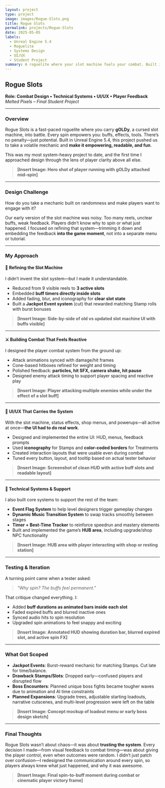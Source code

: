 ```yaml
---
layout: project
type: project
image: images/Rogue-Slots.png
title: Rogue Slots
permalink: projects/Rogue-Slots
date: 2025-05-05
labels:
  - Unreal Engine 5.4
  - Roguelite
  - Systems Design
  - UI/UX
  - Student Project
summary: A roguelite where your slot machine fuels your combat. Built in UE5.4, Rogue Slots challenges players to adapt, spin, and strategize their way through chaos, with layered systems, a bold UI, and player-first iteration at its core.
---
```


## Rogue Slots  
**Role: Combat Design • Technical Systems • UI/UX • Player Feedback**  
*Melted Pixels – Final Student Project*

---

### Overview  
Rogue Slots is a fast-paced roguelite where you carry **gOLDy**, a cursed slot machine, into battle. Every spin empowers you: buffs, effects, tools. There’s no penalty—just potential. Built in Unreal Engine 5.4, this project pushed us to take a volatile mechanic and **make it empowering, readable, and fun**.

This was my most system-heavy project to date, and the first time I approached design through the lens of player clarity above all else.

> **[Insert Image: Hero shot of player running with gOLDy attached mid-spin]**

---

### Design Challenge  
How do you take a mechanic built on randomness and make players want to engage with it?

Our early version of the slot machine was noisy. Too many reels, unclear buffs, weak feedback. Players didn’t know why to spin or what just happened. I focused on refining that system—trimming it down and embedding the feedback **into the game moment**, not into a separate menu or tutorial.

---

### My Approach

#### 🎰 Refining the Slot Machine  
I didn’t invent the slot system—but I made it understandable.

- Reduced from 9 visible reels to **3 active slots**  
- Embedded **buff timers directly inside slots**  
- Added fading, blur, and iconography for **clear slot state**  
- Built a **Jackpot Event system** (cut) that rewarded matching Stamp rolls with burst bonuses

> **[Insert Image: Side-by-side of old vs updated slot machine UI with buffs visible]**

---

#### ⚔️ Building Combat That Feels Reactive  
I designed the player combat system from the ground up:
- Attack animations synced with damage/hit frames  
- Cone-based hitboxes refined for weight and timing  
- Polished feedback: **particles, hit SFX, camera shake, hit pause**  
- Designed enemy attack timing to support player spacing and reactive play

> **[Insert Image: Player attacking multiple enemies while under the effect of a slot buff]**

---

#### 🧠 UI/UX That Carries the System  
With the slot machine, status effects, shop menus, and powerups—all active at once—**the UI had to do real work**.

- Designed and implemented the entire UI: HUD, menus, feedback prompts  
- Used **iconography** for Stamps and **color-coded borders** for Treatments  
- Created interaction layouts that were usable even during combat  
- Tuned every button, layout, and tooltip based on actual tester behavior

> **[Insert Image: Screenshot of clean HUD with active buff slots and readable layout]**

---

#### 🔧 Technical Systems & Support  
I also built core systems to support the rest of the team:
- **Event Flag System** to help level designers trigger gameplay changes  
- **Dynamic Music Transition System** to swap tracks smoothly between stages  
- **Timer + Best-Time Tracker** to reinforce speedrun and mastery elements  
- Built and implemented the game’s **HUB area**, including upgrade/shop NPC functionality

> **[Insert Image: HUB area with player interacting with shop or resting station]**

---

### Testing & Iteration  
A turning point came when a tester asked:  
> *"Why spin? The buffs feel permanent."*

That critique changed everything. I:
- Added **buff durations as animated bars inside each slot**  
- Faded expired buffs and blurred inactive ones  
- Synced audio hits to spin resolution  
- Upgraded spin animations to feel snappy and exciting

> **[Insert Image: Annotated HUD showing duration bar, blurred expired slot, and active spin FX]**

---

### What Got Scoped  
- **Jackpot Events**: Burst-reward mechanic for matching Stamps. Cut late for time/balance.  
- **Drawback Stamps/Slots**: Dropped early—confused players and disrupted flow  
- **Boss Encounters**: Planned unique boss fights became tougher waves due to animation and AI time constraints  
- **Planned Expansions**: Upgrade trees, adjustable starting loadouts, narrative cutscenes, and multi-level progression were left on the table

> **[Insert Image: Concept mockup of loadout menu or early boss design sketch]**

---

### Final Thoughts  
Rogue Slots wasn’t about chaos—it was about **trusting the system**. Every decision I made—from visual feedback to combat timing—was about giving the player control, even when outcomes were random. I didn’t just patch over confusion—I redesigned the communication around every spin, so players always knew what just happened, and why it was awesome.

> **[Insert Image: Final spin-to-buff moment during combat or cinematic player victory frame]**
